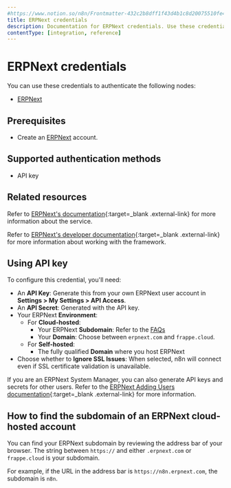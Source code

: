 ```yaml
---
#https://www.notion.so/n8n/Frontmatter-432c2b8dff1f43d4b1c8d20075510fe4
title: ERPNext credentials
description: Documentation for ERPNext credentials. Use these credentials to authenticate ERPNext in n8n, a workflow automation platform.
contentType: [integration, reference]
---
```


# ERPNext credentials

You can use these credentials to authenticate the following nodes:

- [ERPNext](/integrations/builtin/app-nodes/n8n-nodes-base.erpnext/)

## Prerequisites

- Create an [ERPNext](https://erpnext.com) account.

## Supported authentication methods

- API key

## Related resources

Refer to [ERPNext's documentation](https://docs.erpnext.com/docs/user/manual/en/introduction){:target=_blank .external-link} for more information about the service.

Refer to [ERPNext's developer documentation](https://frappeframework.com/docs/user/en/introduction){:target=_blank .external-link} for more information about working with the framework.


## Using API key

To configure this credential, you'll need:

- An **API Key**: Generate this from your own ERPNext user account in **Settings > My Settings > API Access**.
- An **API Secret**: Generated with the API key.
- Your ERPNext **Environment**:
    - For **Cloud-hosted**:
        - Your ERPNext **Subdomain**: Refer to the [FAQs](#how-to-find-the-subdomain-of-an-erpnext-cloud-hosted-account)
        - Your **Domain**: Choose between `erpnext.com` and `frappe.cloud`.
    - For **Self-hosted**:
        - The fully qualified **Domain** where you host ERPNext
- Choose whether to **Ignore SSL Issues**: When selected, n8n will connect even if SSL certificate validation is unavailable.

If you are an ERPNext System Manager, you can also generate API keys and secrets for other users. Refer to the [ERPNext Adding Users documentation](https://docs.erpnext.com/docs/user/manual/en/adding-users){:target=_blank .external-link} for more information.

## How to find the subdomain of an ERPNext cloud-hosted account

You can find your ERPNext subdomain by reviewing the address bar of your browser. The string between `https://` and either `.erpnext.com` or `frappe.cloud` is your subdomain.

For example, if the URL in the address bar is `https://n8n.erpnext.com`, the subdomain is `n8n`.

